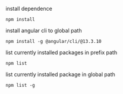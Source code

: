install dependence
```
npm install
```

install angular cli to global path
```
npm install -g @angular/cli/@13.3.10
```

list currently installed packages in prefix path
```
npm list
```

list currently installed package in global path
```
npm list -g
```


